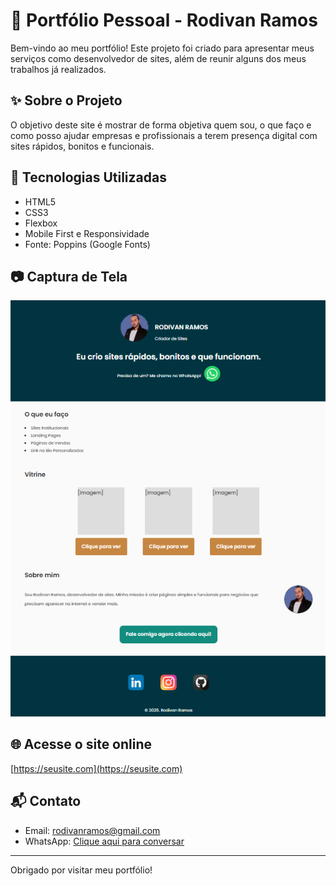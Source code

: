 # 📌 Portfólio Pessoal - Rodivan Ramos

Bem-vindo ao meu portfólio! Este projeto foi criado para apresentar meus serviços como desenvolvedor de sites, além de reunir alguns dos meus trabalhos já realizados.

## ✨ Sobre o Projeto

O objetivo deste site é mostrar de forma objetiva quem sou, o que faço e como posso ajudar empresas e profissionais a terem presença digital com sites rápidos, bonitos e funcionais.

## 🚀 Tecnologias Utilizadas
- HTML5
- CSS3
- Flexbox
- Mobile First e Responsividade
- Fonte: Poppins (Google Fonts)

## 📷 Captura de Tela
![Screenshot do site](/VitrinePessoal/src/image/PrintdoSite.png)

## 🌐 Acesse o site online
[https://seusite.com](https://seusite.com)

## 📬 Contato
- Email: rodivanramos@gmail.com
- WhatsApp: [Clique aqui para conversar](https://wa.me/5541999160389)

---

Obrigado por visitar meu portfólio!

